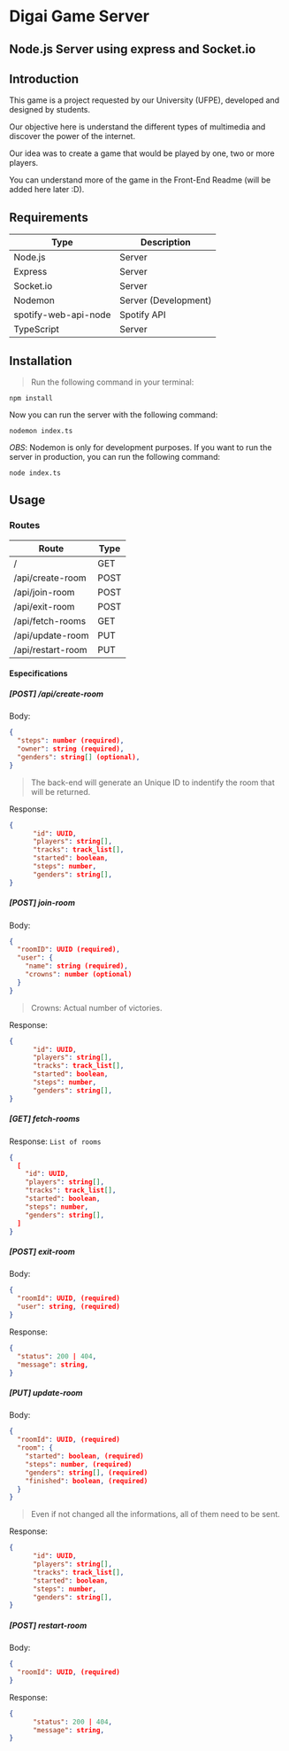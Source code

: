 # Digai Game Server

## Node.js Server using express and Socket.io

## Introduction

This game is a project requested by our University (UFPE), developed and designed by students.

Our objective here is understand the different types of multimedia and discover the power of the internet.

Our idea was to create a game that would be played by one, two or more players.

You can understand more of the game in the Front-End Readme (will be added here later :D).

## Requirements

| Type                 | Description          |
| -------------------- | -------------------- |
| Node.js              | Server               |
| Express              | Server               |
| Socket.io            | Server               |
| Nodemon              | Server (Development) |
| spotify-web-api-node | Spotify API          |
| TypeScript           | Server               |

## Installation

> Run the following command in your terminal:

```shell
npm install
```

Now you can run the server with the following command:

```shell
nodemon index.ts
```

_OBS_: Nodemon is only for development purposes. If you want to run the server in production, you can run the following command:

```shell
node index.ts
```

## Usage

### Routes

| Route             | Type |
| ----------------- | ---- |
| /                 | GET  |
| /api/create-room  | POST |
| /api/join-room    | POST |
| /api/exit-room    | POST |
| /api/fetch-rooms  | GET  |
| /api/update-room  | PUT  |
| /api/restart-room | PUT  |

#### Especifications

##### [POST] /api/create-room

Body:

```json
{
  "steps": number (required),
  "owner": string (required),
  "genders": string[] (optional),
}
```

> The back-end will generate an Unique ID to indentify the room that will be returned.

Response:

```json
{
      "id": UUID,
      "players": string[],
      "tracks": track_list[],
      "started": boolean,
      "steps": number,
      "genders": string[],
}
```

##### [POST] join-room

Body:

```json
{
  "roomID": UUID (required),
  "user": {
    "name": string (required),
    "crowns": number (optional)
  }
}
```

> Crowns: Actual number of victories.

Response:

```json
{
      "id": UUID,
      "players": string[],
      "tracks": track_list[],
      "started": boolean,
      "steps": number,
      "genders": string[],
}
```

##### [GET] fetch-rooms

Response:
`List of rooms`

```json
{
  [
    "id": UUID,
    "players": string[],
    "tracks": track_list[],
    "started": boolean,
    "steps": number,
    "genders": string[],
  ]
}
```

##### [POST] exit-room

Body:

```json
{
  "roomId": UUID, (required)
  "user": string, (required)
}
```

Response:

```json
{
  "status": 200 | 404,
  "message": string,
}
```

##### [PUT] update-room

Body:

```json
{
  "roomId": UUID, (required)
  "room": {
    "started": boolean, (required)
    "steps": number, (required)
    "genders": string[], (required)
    "finished": boolean, (required)
  }
}
```

> Even if not changed all the informations, all of them need to be sent.

Response:

```json
{
      "id": UUID,
      "players": string[],
      "tracks": track_list[],
      "started": boolean,
      "steps": number,
      "genders": string[],
}
```

##### [POST] restart-room

Body:

```json
{
  "roomId": UUID, (required)
}
```

Response:

```json
{
      "status": 200 | 404,
      "message": string,
}
```

